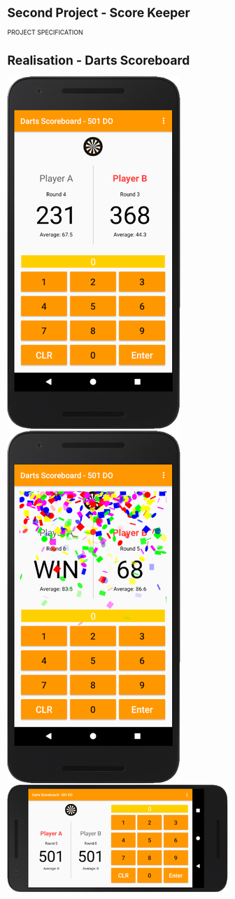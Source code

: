 # Second Project - Score Keeper

PROJECT SPECIFICATION


# Realisation - Darts Scoreboard

![GitHub Logo](Screenshots/screen1.png)  ![GitHub Logo](Screenshots/screen2.png)  ![GitHub Logo](Screenshots/screen3.PNG)  
  
